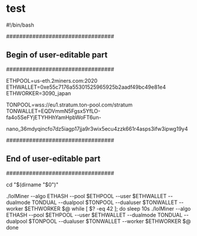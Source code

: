 # test


#!/bin/bash

#################################
## Begin of user-editable part ##
#################################

ETHPOOL=us-eth.2miners.com:2020
ETHWALLET=0xe55c7176a55301525965925b2aadf49bc49e81e4
ETHWORKER=3090_japan

TONPOOL=wss://eu1.stratum.ton-pool.com/stratum
TONWALLET=EQDVmmN5Fgsx5YfLO-fa4o5SeFYjETYHHhYamHpbWoFT6un-

nano_36mdyqincfo7dz5iagp17jja9r3wix5ecu4zzk661r4asps3ifw3ipwg19y4


#################################
##  End of user-editable part  ##
#################################

cd "$(dirname "$0")"

./lolMiner --algo ETHASH --pool $ETHPOOL --user $ETHWALLET --dualmode TONDUAL --dualpool $TONPOOL --dualuser $TONWALLET --worker $ETHWORKER $@
while [ $? -eq 42 ]; do
    sleep 10s
    ./lolMiner --algo ETHASH --pool $ETHPOOL --user $ETHWALLET --dualmode TONDUAL --dualpool $TONPOOL --dualuser $TONWALLET --worker $ETHWORKER $@
done

